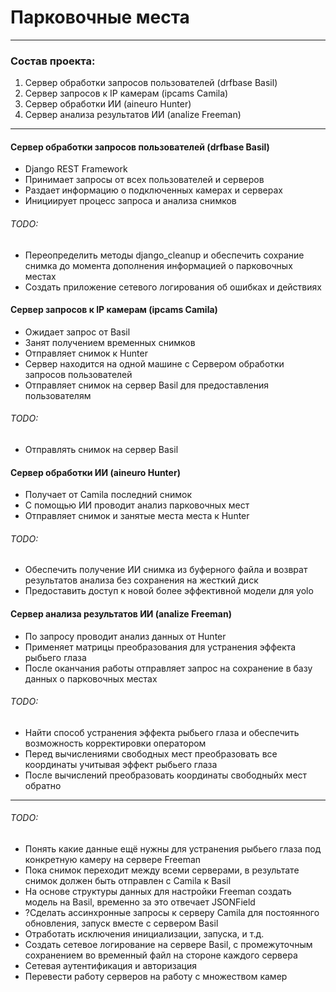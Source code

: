 # Парковочные места

--------------------------
### Состав проекта:
1. Сервер обработки запросов пользователей (drfbase Basil)
2. Сервер запросов к IP камерам (ipcams Camila)
3. Сервер обработки ИИ (aineuro Hunter)
4. Сервер анализа результатов ИИ (analize Freeman)

_______________
#### Сервер обработки запросов пользователей (drfbase Basil)
* Django REST Framework
* Принимает запросы от всех пользователей и серверов
* Раздает информацию о подключенных камерах и серверах
* Инициирует процесс запроса и анализа снимков
###### TODO:
* Переопределить методы django_cleanup и обеспечить сохрание снимка до момента дополнения информацией о парковочных местах
* Создать приложение сетевого логирования об ошибках и действиях

#### Сервер запросов к IP камерам (ipcams Camila)
* Ожидает запрос от Basil
* Занят получением временных снимков
* Отправляет снимок к Hunter
* Сервер находится на одной машине с Сервером обработки запросов пользователей
* Отправляет снимок на сервер Basil для предоставления пользователям
###### TODO:
* Отправлять снимок на сервер Basil

#### Сервер обработки ИИ (aineuro Hunter)
* Получает от Camila последний снимок
* С помощью ИИ проводит анализ парковочных мест
* Отправляет снимок и занятые места места к Hunter
###### TODO:
* Обеспечить получение ИИ снимка из буферного файла и возврат результатов анализа без сохранения на жесткий диск
* Предоставить доступ к новой более эффективной модели для yolo

#### Сервер анализа результатов ИИ (analize Freeman)
* По запросу проводит анализ данных от Hunter
* Применяет матрицы преобразования для устранения эффекта рыбьего глаза
* После оканчания работы отправляет запрос на сохранение в базу данных о парковочных местах
###### TODO:
* Найти способ устранения эффекта рыбьего глаза и обеспечить возможность корректировки оператором
* Перед вычислениями свободных мест преобразовать все координаты учитывая эффект рыбьего глаза
* После вычислений преобразовать координаты свободныйх мест обратно

____________________


###### TODO:
* Понять какие данные ещё нужны для устранения рыбьего глаза под конкретную камеру на сервере Freeman
* Пока снимок переходит между всеми серверами, в результате снимок должен быть отправлен с Camila к Basil
* На основе структуры данных для настройки Freeman создать модель на Basil, временно за это отвечает JSONField
* ?Сделать ассинхронные запросы к серверу Camila для постоянного обновления, запуск вместе с сервером Basil
* Отработать исключения инициализации, запуска, и т.д.
* Создать сетевое логирование на сервере Basil, с промежуточным сохранением во временный файл на стороне каждого сервера
* Сетевая аутентификация и авторизация
* Перевести работу серверов на работу с множеством камер
